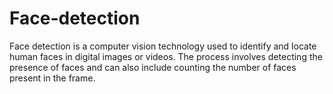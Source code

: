 # Face-detection
Face detection is a computer vision technology used to identify and locate human faces in digital images or videos. The process involves detecting the presence of faces and can also include counting the number of faces present in the frame. 
